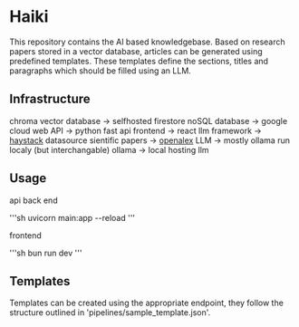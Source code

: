# Haiki

This repository contains the AI based knowledgebase. 
Based on research papers stored in a vector database, articles can be generated using predefined templates.
These templates define the sections, titles and paragraphs which should be filled using an LLM.

## Infrastructure

chroma vector database -> selfhosted
firestore noSQL database -> google cloud
web API -> python fast api
frontend -> react
llm framework -> [haystack](https://haystack.deepset.ai)
datasource sientific papers -> [openalex](https://openalex.org)
LLM -> mostly ollama run localy (but interchangable)
ollama -> local hosting llm

## Usage

api back end

'''sh
uvicorn main:app --reload
'''

frontend

'''sh
bun run dev
'''

## Templates

Templates can be created using the appropriate endpoint, they follow
the structure outlined in 'pipelines/sample_template.json'.
